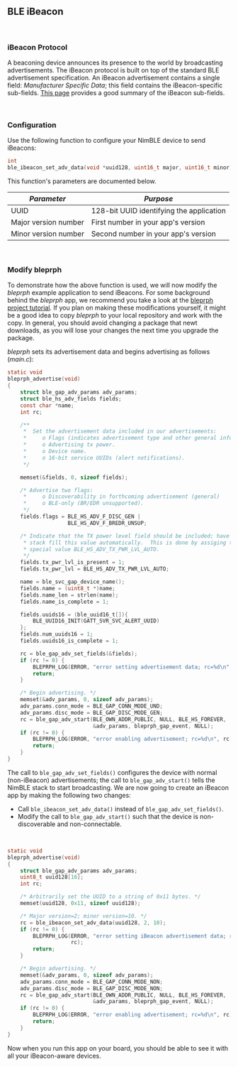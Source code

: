 ## BLE iBeacon

<br>

### iBeacon Protocol

A beaconing device announces its presence to the world by broadcasting
advertisements.  The iBeacon protocol is built on top of the standard BLE
advertisement specification.  An iBeacon advertisement contains a single field:
*Manufacturer Specific Data*; this field contains the iBeacon-specific
sub-fields.  [This page](http://www.warski.org/blog/2014/01/how-ibeacons-work/)
provides a good summary of the iBeacon sub-fields.

<br>

### Configuration

Use the following function to configure your NimBLE device to send iBeacons:

```c
int
ble_ibeacon_set_adv_data(void *uuid128, uint16_t major, uint16_t minor)
```

This function's parameters are documented below.

| *Parameter* | *Purpose* |
| ----------- | --------- |
| UUID | 128-bit UUID identifying the application |
| Major version number | First number in your app's version |
| Minor version number | Second number in your app's version |

<br>

### Modify bleprph

To demonstrate how the above function is used, we will now modify the *bleprph*
example application to send iBeacons.  For some background behind the *bleprph*
app, we recommend you take a look at the [bleprph project
tutorial](bleprph/bleprph-intro/).  If you plan on making these modifications
yourself, it might be a good idea to copy *bleprph* to your local repository
and work with the copy.  In general, you should avoid changing a package that
newt downloads, as you will lose your changes the next time you upgrade the
package.

*bleprph* sets its advertisement data and begins advertising as follows (*main.c*):

```c
static void
bleprph_advertise(void)
{
    struct ble_gap_adv_params adv_params;
    struct ble_hs_adv_fields fields;
    const char *name;
    int rc;

    /**
     *  Set the advertisement data included in our advertisements:
     *     o Flags (indicates advertisement type and other general info).
     *     o Advertising tx power.
     *     o Device name.
     *     o 16-bit service UUIDs (alert notifications).
     */

    memset(&fields, 0, sizeof fields);

    /* Advertise two flags:
     *     o Discoverability in forthcoming advertisement (general)
     *     o BLE-only (BR/EDR unsupported).
     */
    fields.flags = BLE_HS_ADV_F_DISC_GEN |
                   BLE_HS_ADV_F_BREDR_UNSUP;

    /* Indicate that the TX power level field should be included; have the
     * stack fill this value automatically.  This is done by assiging the
     * special value BLE_HS_ADV_TX_PWR_LVL_AUTO.
     */
    fields.tx_pwr_lvl_is_present = 1;
    fields.tx_pwr_lvl = BLE_HS_ADV_TX_PWR_LVL_AUTO;

    name = ble_svc_gap_device_name();
    fields.name = (uint8_t *)name;
    fields.name_len = strlen(name);
    fields.name_is_complete = 1;

    fields.uuids16 = (ble_uuid16_t[]){
        BLE_UUID16_INIT(GATT_SVR_SVC_ALERT_UUID)
    };
    fields.num_uuids16 = 1;
    fields.uuids16_is_complete = 1;

    rc = ble_gap_adv_set_fields(&fields);
    if (rc != 0) {
        BLEPRPH_LOG(ERROR, "error setting advertisement data; rc=%d\n", rc);
        return;
    }

    /* Begin advertising. */
    memset(&adv_params, 0, sizeof adv_params);
    adv_params.conn_mode = BLE_GAP_CONN_MODE_UND;
    adv_params.disc_mode = BLE_GAP_DISC_MODE_GEN;
    rc = ble_gap_adv_start(BLE_OWN_ADDR_PUBLIC, NULL, BLE_HS_FOREVER,
                           &adv_params, bleprph_gap_event, NULL);
    if (rc != 0) {
        BLEPRPH_LOG(ERROR, "error enabling advertisement; rc=%d\n", rc);
        return;
    }
}
```

The call to `ble_gap_adv_set_fields()` configures the device with normal
(non-iBeacon) advertisements; the call to `ble_gap_adv_start()` tells the
NimBLE stack to start broadcasting.  We are now going to create an iBeacon app
by making the following two changes:

* Call `ble_ibeacon_set_adv_data()` instead of `ble_gap_adv_set_fields()`.
* Modify the call to `ble_gap_adv_start()` such that the device is non-discoverable and non-connectable.

<br>

```c hl_lines="4 5 7 8 9 11 12 21 22"
static void
bleprph_advertise(void)
{
    struct ble_gap_adv_params adv_params;
    uint8_t uuid128[16];
    int rc;

    /* Arbitrarily set the UUID to a string of 0x11 bytes. */
    memset(uuid128, 0x11, sizeof uuid128);

    /* Major version=2; minor version=10. */
    rc = ble_ibeacon_set_adv_data(uuid128, 2, 10);
    if (rc != 0) {
        BLEPRPH_LOG(ERROR, "error setting iBeacon advertisement data; rc=%d\n",
                    rc);
        return;
    }

    /* Begin advertising. */
    memset(&adv_params, 0, sizeof adv_params);
    adv_params.conn_mode = BLE_GAP_CONN_MODE_NON;
    adv_params.disc_mode = BLE_GAP_DISC_MODE_NON;
    rc = ble_gap_adv_start(BLE_OWN_ADDR_PUBLIC, NULL, BLE_HS_FOREVER,
                           &adv_params, bleprph_gap_event, NULL);
    if (rc != 0) {
        BLEPRPH_LOG(ERROR, "error enabling advertisement; rc=%d\n", rc);
        return;
    }
}
```

Now when you run this app on your board, you should be able to see it with all
your iBeacon-aware devices.
